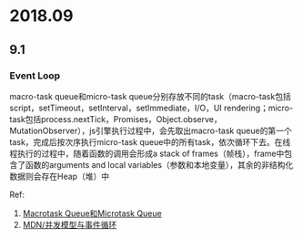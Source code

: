 # 2018.09

## 9.1

### Event Loop

macro-task queue和micro-task queue分别存放不同的task（macro-task包括script，setTimeout，setInterval，setImmediate，I/O，UI rendering；micro-task包括process.nextTick，Promises，Object.observe，MutationObserver），js引擎执行过程中，会先取出macro-task queue的第一个task，完成后按次序执行micro-task queue中的所有task，依次循环下去。在线程执行的过程中，随着函数的调用会形成a stack of frames（帧栈），frame中包含了函数的arguments and local variables（参数和本地变量），其余的非结构化数据则会存在Heap（堆）中

Ref:
1. [Macrotask Queue和Microtask Queue](https://www.jianshu.com/p/3ed992529cfc)
2. [MDN/并发模型与事件循环](https://developer.mozilla.org/zh-CN/docs/Web/JavaScript/EventLoop)